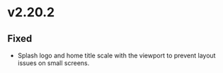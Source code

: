 # v2.20.2

## Fixed
- Splash logo and home title scale with the viewport to prevent layout issues on small screens.

